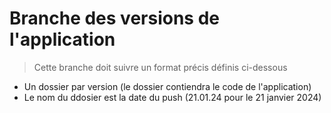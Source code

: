 # Branche des versions de l'application 

> Cette branche doit suivre un format précis définis ci-dessous

- Un dossier par version (le dossier contiendra le code de l'application)
- Le nom du ddosier est la date du push (21.01.24 pour le 21 janvier 2024)
